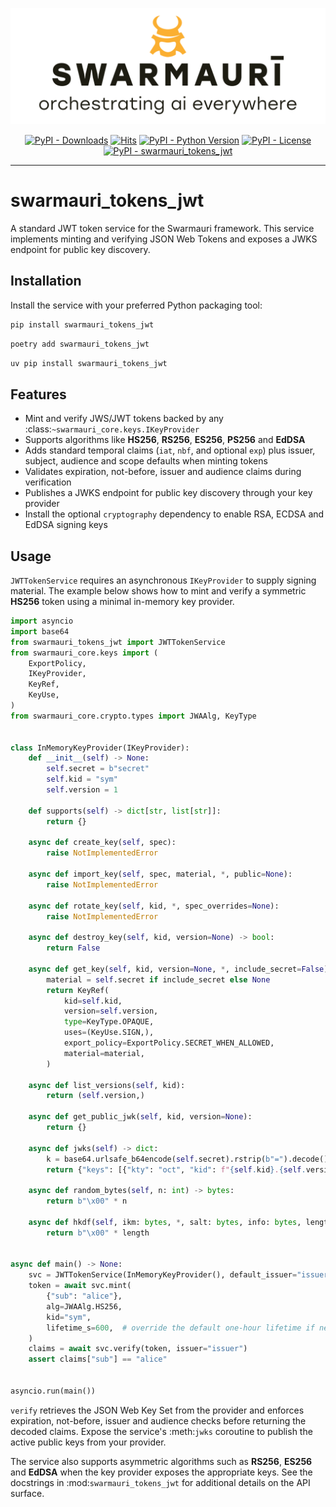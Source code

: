 ![Swarmauri Logo](https://github.com/swarmauri/swarmauri-sdk/blob/3d4d1cfa949399d7019ae9d8f296afba773dfb7f/assets/swarmauri.brand.theme.svg)

<p align="center">
    <a href="https://pypi.org/project/swarmauri_tokens_jwt/">
        <img src="https://img.shields.io/pypi/dm/swarmauri_tokens_jwt" alt="PyPI - Downloads"/></a>
    <a href="https://hits.sh/github.com/swarmauri/swarmauri-sdk/tree/master/pkgs/standards/swarmauri_tokens_jwt/">
        <img alt="Hits" src="https://hits.sh/github.com/swarmauri/swarmauri-sdk/tree/master/pkgs/standards/swarmauri_tokens_jwt.svg"/></a>
    <a href="https://pypi.org/project/swarmauri_tokens_jwt/">
        <img src="https://img.shields.io/pypi/pyversions/swarmauri_tokens_jwt" alt="PyPI - Python Version"/></a>
    <a href="https://pypi.org/project/swarmauri_tokens_jwt/">
        <img src="https://img.shields.io/pypi/l/swarmauri_tokens_jwt" alt="PyPI - License"/></a>
    <a href="https://pypi.org/project/swarmauri_tokens_jwt/">
        <img src="https://img.shields.io/pypi/v/swarmauri_tokens_jwt?label=swarmauri_tokens_jwt&color=green" alt="PyPI - swarmauri_tokens_jwt"/></a>

</p>

---

# swarmauri_tokens_jwt

A standard JWT token service for the Swarmauri framework. This service
implements minting and verifying JSON Web Tokens and exposes a JWKS
endpoint for public key discovery.

## Installation

Install the service with your preferred Python packaging tool:

```bash
pip install swarmauri_tokens_jwt
```

```bash
poetry add swarmauri_tokens_jwt
```

```bash
uv pip install swarmauri_tokens_jwt
```

## Features

- Mint and verify JWS/JWT tokens backed by any :class:`~swarmauri_core.keys.IKeyProvider`
- Supports algorithms like **HS256**, **RS256**, **ES256**, **PS256** and **EdDSA**
- Adds standard temporal claims (`iat`, `nbf`, and optional `exp`) plus issuer,
  subject, audience and scope defaults when minting tokens
- Validates expiration, not-before, issuer and audience claims during
  verification
- Publishes a JWKS endpoint for public key discovery through your key provider
- Install the optional ``cryptography`` dependency to enable RSA, ECDSA and
  EdDSA signing keys

## Usage

`JWTTokenService` requires an asynchronous `IKeyProvider` to supply signing
material. The example below shows how to mint and verify a symmetric **HS256**
token using a minimal in-memory key provider.

```python
import asyncio
import base64
from swarmauri_tokens_jwt import JWTTokenService
from swarmauri_core.keys import (
    ExportPolicy,
    IKeyProvider,
    KeyRef,
    KeyUse,
)
from swarmauri_core.crypto.types import JWAAlg, KeyType


class InMemoryKeyProvider(IKeyProvider):
    def __init__(self) -> None:
        self.secret = b"secret"
        self.kid = "sym"
        self.version = 1

    def supports(self) -> dict[str, list[str]]:
        return {}

    async def create_key(self, spec):
        raise NotImplementedError

    async def import_key(self, spec, material, *, public=None):
        raise NotImplementedError

    async def rotate_key(self, kid, *, spec_overrides=None):
        raise NotImplementedError

    async def destroy_key(self, kid, version=None) -> bool:
        return False

    async def get_key(self, kid, version=None, *, include_secret=False) -> KeyRef:
        material = self.secret if include_secret else None
        return KeyRef(
            kid=self.kid,
            version=self.version,
            type=KeyType.OPAQUE,
            uses=(KeyUse.SIGN,),
            export_policy=ExportPolicy.SECRET_WHEN_ALLOWED,
            material=material,
        )

    async def list_versions(self, kid):
        return (self.version,)

    async def get_public_jwk(self, kid, version=None):
        return {}

    async def jwks(self) -> dict:
        k = base64.urlsafe_b64encode(self.secret).rstrip(b"=").decode()
        return {"keys": [{"kty": "oct", "kid": f"{self.kid}.{self.version}", "k": k}]}

    async def random_bytes(self, n: int) -> bytes:
        return b"\x00" * n

    async def hkdf(self, ikm: bytes, *, salt: bytes, info: bytes, length: int) -> bytes:
        return b"\x00" * length


async def main() -> None:
    svc = JWTTokenService(InMemoryKeyProvider(), default_issuer="issuer")
    token = await svc.mint(
        {"sub": "alice"},
        alg=JWAAlg.HS256,
        kid="sym",
        lifetime_s=600,  # override the default one-hour lifetime if needed
    )
    claims = await svc.verify(token, issuer="issuer")
    assert claims["sub"] == "alice"


asyncio.run(main())
```

`verify` retrieves the JSON Web Key Set from the provider and enforces
expiration, not-before, issuer and audience checks before returning the decoded
claims. Expose the service's :meth:`jwks` coroutine to publish the active public
keys from your provider.

The service also supports asymmetric algorithms such as **RS256**, **ES256** and
**EdDSA** when the key provider exposes the appropriate keys. See the
docstrings in :mod:`swarmauri_tokens_jwt` for additional details on the API
surface.
